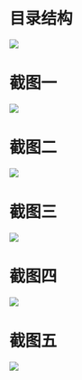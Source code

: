 # 目录结构
![](http://olanoc69d.bkt.clouddn.com/20170323290651026013431.png)
# 截图一
![](https://github.com/freedomdouble/bbs/blob/master/gif/1.gif)
# 截图二
![](https://github.com/freedomdouble/bbs/blob/master/gif/2.gif)
# 截图三
![](https://github.com/freedomdouble/bbs/blob/master/gif/3.gif)
# 截图四
![](https://github.com/freedomdouble/bbs/blob/master/gif/4.gif)
# 截图五
![](https://github.com/freedomdouble/bbs/blob/master/gif/5.gif)